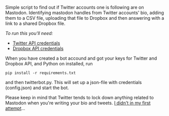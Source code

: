 Simple script to find out if Twitter accounts one is following are on Mastodon. Identifying mastodon handles from Twitter accounts' bio, adding them to a CSV file, uploading that file to Dropbox and then answering with a link to a shared Dropbox file.

_To run this you'll need:_
- [Twitter API credentials](https://developer.twitter.com/en/docs/twitter-api)
- [Dropbox API credentials](https://www.dropbox.com/developers/)

When you have created a bot accound and got your keys for Twitter and Dropbox API, and Python on installed, run
```
pip install -r requirements.txt
```
and then twitterbot.py. This will set up a json-file with credentials (config.json) and start the bot.

Please keep in mind that Twitter tends to lock down anything related to Mastodon when you're writing your bio and tweets. [I didn't in my first attempt](https://twitter.com/lasseedfast/status/1604850583940354049)...

